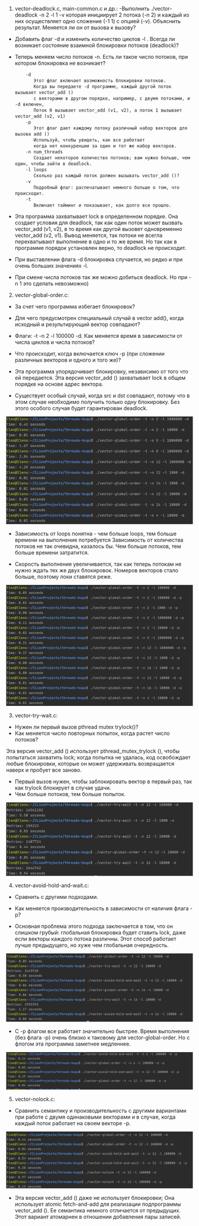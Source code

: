 1)  vector-deadlock.c,  main-common.c и др.:
-Выполнить  ./vector-deadlock -n 2 -l 1 -v
которая инициирует 2 потока  (-n 2) и каждый из них осуществляет одно  сложение (-1 1) с опцией (-v).
Объяснить результат. Меняется ли он от вызова к вызову? 
- Добавить флаг  -d и изменить количество циклов  -l .
Всегда ли возникает состояние взаимной блокировки потоков (deadlock)?
- Теперь меняем число потоков -n. Есть ли такое число потоков, при котором блокировка не возникает?

          -d          
             Этот флаг включает возможность блокировки потоков.
             Когда вы передаете -d программе, каждый другой поток вызывает vector_add () 
             с векторами в другом порядке, например, с двумя потоками, и -d включен, 
             Поток 0 вызывает vector_add (v1, v2), а поток 1 вызывает vector_add (v2, v1)
          -p
             Этот флаг дает каждому потоку различный набор векторов для вызова add () 
             Используй, чтобы увидеть, как все работает 
             когда нет конкуренции за один и тот же набор векторов. 
          -n num_threads
             Создает некоторое количество потоков; вам нужно больше, чем один, чтобы зайти в deadlock.
          -l loops
             Сколько раз каждый поток должен вызывать vector_add ()?
          -v 
             Подробный флаг: распечатывает немного больше о том, что происходит.
          -t
             Включает тайминг и показывает, как долго все прошло.
             
 - Эта программа захватывает lock в определенном порядке. Она создает условия для deadlock, так
как один поток может вызвать vector_add (v1, v2), в то время как другой вызовет одновременно vector_add (v2, v1).
Вывод меняется, так потоки не всегла перехватывают выполнение в одно и то же время.
Но так как в программе порядок установлен верно, то deadlock не происходит.
 - При выставлении флага -d блокировка случается, но редко и при очень больших значениях -l.
 - При смене числа потоков так же можно добиться deadlock. Но при -n 1 это сделать невозможно)

2.  vector-global-order.c:
- За счет чего программа избегает блокировок? 
- Для чего предусмотрен специальный случай в vector add(), когда исходный и результирующий вектор совпадают?
- Флаги: -t -n 2 -l 100000 -d. Как меняется время в зависимости от числа циклов и числа потоков?
- Что происходит, когда включается ключ -p (при сложении различных векторов и одного и того же)?

 - Эта программа упорядочивает блокировку, независимо от того что ей передается. 
 Эта версия vector_add () захватывает lock в общем порядке на основе адрес вектора.

 - Существует особый случай, когда src и dst совпадают, потому что в этом случае необходимо получить только одну блокировку.
 Без этого особого случая будет гарантирован deadlock.
 
  ![Иллюстрация](https://github.com/sergeevaevi/Operating-Systems/raw/master/image/time.png)
  
 - Зависимость от loops понятна - чем больше loops, тем больше времени на выполнение потребуется
  Зависимость от количества потоков не так очевидна, казалось бы. Чем больше потоков, тем больше времени затратится.
 
  - Скорость выполнения увеличивается, так как теперь потокам не нужно ждать тех же двух блокировок. 
  Номеров векторов стало больше, поэтому локи ставятся реже.
  
![Иллюстрация](https://github.com/sergeevaevi/Operating-Systems/raw/master/image/time_p.png)
  
3. vector-try-wait.c: 
- Нужен ли первый вызов  pthread mutex trylock()?
- Как меняется число повторных попыток, когда растет число потоков?

Эта версия vector_add () использует pthread_mutex_trylock (), 
чтобы попытаться захватить lock; 
когда попытка не удалась, код освобождает любые блокировки, которые он может удерживать
возвращается наверх и пробует все заново.

  - Первый вызов нужен, чтобы заблокировать вектор в первый раз, так как trylock блокирует в случае удачи.
  - Чем больше потоков, тем больше попыток.

![Иллюстрация](https://github.com/sergeevaevi/Operating-Systems/raw/master/image/try_lock.png)

4.  vector-avoid-hold-and-wait.c: 
- Сравнить с другими подходами.
- Как меняется производительность в зависимости от наличия флага -p?

 - Основная проблема этого подхода заключается в том, что он слишком грубый: 
 глобальная блокировка будет ставить lock, даже если векторы каждого потока различны.
 Этот способ работает лучше предыдущего, но хуже чем глобальная очередность.

![Иллюстрация](https://github.com/sergeevaevi/Operating-Systems/raw/master/image/compare.png)

 - C -p флагом все работает значительно быстрее.
Время выполнения (без флага -p) очень близко к таковому для vector-global-order. Но с флогом эта программа заметнее медленнее.


![Иллюстрация](https://github.com/sergeevaevi/Operating-Systems/raw/master/image/compare2.png)

5.  vector-nolock.c:

- Сравнить семантику и производительность с другими вариантами при работе с двумя одинаковыми векторами и в случае,
когда каждый поток работает на своем векторе  -p.


![Иллюстрация](https://github.com/sergeevaevi/Operating-Systems/raw/master/image/compare3.png)

 - Эта версия vector_add () даже не использует блокировки; 
Она использует atomic fetch-and-add для реализации подпрограммы vector_add (). 
Ее семантика немного отличается от предыдущих.
Этот вариант атомарнен в отношении добавления пары записей.
